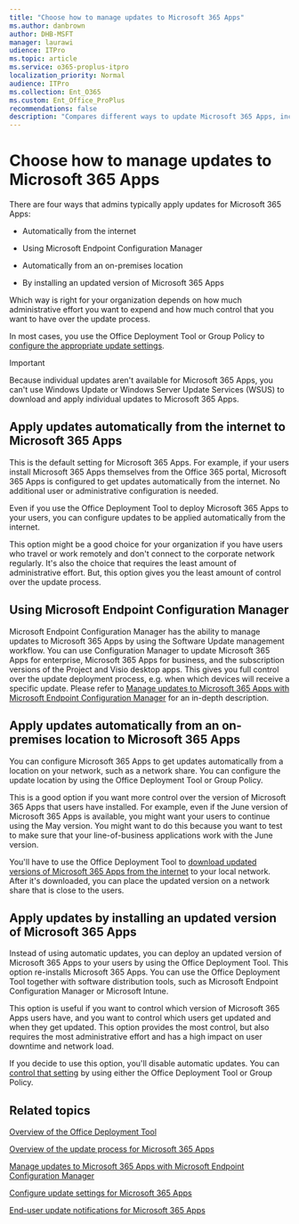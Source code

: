 ```yaml
---
title: "Choose how to manage updates to Microsoft 365 Apps"
ms.author: danbrown
author: DHB-MSFT
manager: laurawi
udience: ITPro
ms.topic: article
ms.service: o365-proplus-itpro
localization_priority: Normal
audience: ITPro
ms.collection: Ent_O365
ms.custom: Ent_Office_ProPlus
recommendations: false
description: "Compares different ways to update Microsoft 365 Apps, including automatically from the internet or from an on-premises location."
---
```


# Choose how to manage updates to Microsoft 365 Apps
  
There are four ways that admins typically apply updates for Microsoft 365 Apps:

- Automatically from the internet

- Using Microsoft Endpoint Configuration Manager

- Automatically from an on-premises location

- By installing an updated version of Microsoft 365 Apps
    
Which way is right for your organization depends on how much administrative effort you want to expend and how much control that you want to have over the update process.

In most cases, you use the Office Deployment Tool or Group Policy to [configure the appropriate update settings](configure-update-settings-microsoft-365-apps.md).
  
> [!IMPORTANT]
> Because individual updates aren't available for Microsoft 365 Apps, you can't use Windows Update or Windows Server Update Services (WSUS) to download and apply individual updates to Microsoft 365 Apps. 

## Apply updates automatically from the internet to Microsoft 365 Apps
<a name="Internet"> </a>

This is the default setting for Microsoft 365 Apps. For example, if your users install Microsoft 365 Apps themselves from the Office 365 portal, Microsoft 365 Apps is configured to get updates automatically from the internet. No additional user or administrative configuration is needed.
  
Even if you use the Office Deployment Tool to deploy Microsoft 365 Apps to your users, you can configure updates to be applied automatically from the internet.
  
This option might be a good choice for your organization if you have users who travel or work remotely and don't connect to the corporate network regularly. It's also the choice that requires the least amount of administrative effort. But, this option gives you the least amount of control over the update process.

## Using Microsoft Endpoint Configuration Manager
<a name="MECM"> </a>

Microsoft Endpoint Configuration Manager has the ability to manage updates to Microsoft 365 Apps by using the Software Update management workflow. You can use Configuration Manager to update Microsoft 365 Apps for enterprise, Microsoft 365 Apps for business, and the subscription versions of the Project and Visio desktop apps. This gives you full control over the update deployment process, e.g. when which devices will receive a specific update. Please refer to [Manage updates to Microsoft 365 Apps with Microsoft Endpoint Configuration Manager](manage-microsoft-365-apps-updates-configuration-manager.md) for an in-depth description.

## Apply updates automatically from an on-premises location to Microsoft 365 Apps
<a name="OnPremises"> </a>

You can configure Microsoft 365 Apps to get updates automatically from a location on your network, such as a network share. You can configure the update location by using the Office Deployment Tool or Group Policy.
  
This is a good option if you want more control over the version of Microsoft 365 Apps that users have installed. For example, even if the June version of Microsoft 365 Apps is available, you might want your users to continue using the May version. You might want to do this because you want to test to make sure that your line-of-business applications work with the June version.
  
You'll have to use the Office Deployment Tool to [download updated versions of Microsoft 365 Apps from the internet](overview-office-deployment-tool.md) to your local network. After it's downloaded, you can place the updated version on a network share that is close to the users.
  
## Apply updates by installing an updated version of Microsoft 365 Apps
<a name="Install"> </a>

Instead of using automatic updates, you can deploy an updated version of Microsoft 365 Apps to your users by using the Office Deployment Tool. This option re-installs Microsoft 365 Apps. You can use the Office Deployment Tool together with software distribution tools, such as Microsoft Endpoint Configuration Manager or Microsoft Intune.
  
This option is useful if you want to control which version of Microsoft 365 Apps users have, and you want to control which users get updated and when they get updated. This option provides the most control, but also requires the most administrative effort and has a high impact on user downtime and network load. 
  
If you decide to use this option, you'll disable automatic updates. You can [control that setting](configure-update-settings-microsoft-365-apps.md) by using either the Office Deployment Tool or Group Policy.
  
## Related topics
  
[Overview of the Office Deployment Tool](overview-office-deployment-tool.md)
  
[Overview of the update process for Microsoft 365 Apps](overview-update-process-microsoft-365-apps.md)

[Manage updates to Microsoft 365 Apps with Microsoft Endpoint Configuration Manager](manage-microsoft-365-apps-updates-configuration-manager.md)
  
[Configure update settings for Microsoft 365 Apps](configure-update-settings-microsoft-365-apps.md)
  
[End-user update notifications for Microsoft 365 Apps](end-user-update-notifications-microsoft-365-apps.md)
